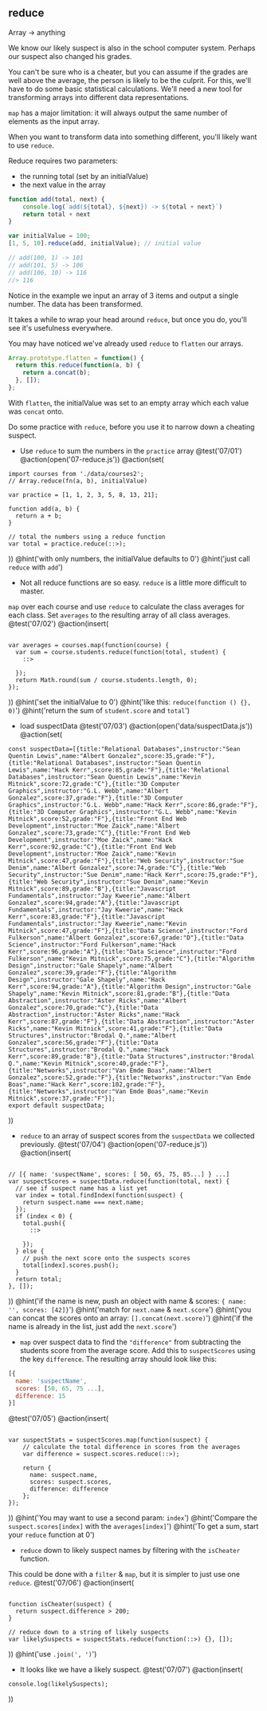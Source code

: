 ## reduce
Array -> anything

We know our likely suspect is also in the school computer system. Perhaps our suspect also changed his grades.

You can't be sure who is a cheater, but you can assume if the grades are well above the average, the person is likely to be the culprit. For this, we'll have to do some basic statistical calculations. We'll need a new tool for transforming arrays into different data representations.

`map` has a major limitation: it will always output the same number of elements as the input array.

When you want to transform data into something different, you'll likely want to use `reduce`.

Reduce requires two parameters:

  * the running total (set by an initialValue)
  * the next value in the array

```js
function add(total, next) {
    console.log(`add(${total}, ${next}) -> ${total + next}`)
    return total + next
}

var initialValue = 100;
[1, 5, 10].reduce(add, initialValue); // initial value

// add(100, 1) -> 101
// add(101, 5) -> 106
// add(106, 10) -> 116
//> 116
```

Notice in the example we input an array of 3 items and output a single number. The data has been transformed.

It takes a while to wrap your head around `reduce`, but once you do, you'll see it's usefulness everywhere.

You may have noticed we've already used `reduce` to `flatten` our arrays.

```js
Array.prototype.flatten = function() {
  return this.reduce(function(a, b) {
    return a.concat(b);
  }, []);
};
```

With `flatten`, the initialValue was set to an empty array which each value was `concat` onto.

Do some practice with `reduce`, before you use it to narrow down a cheating suspect.


+ Use `reduce` to sum the numbers in the `practice` array
@test('07/01')
@action(open('07-reduce.js'))
@action(set(
```
import courses from './data/courses2';
// Array.reduce(fn(a, b), initialValue)

var practice = [1, 1, 2, 3, 5, 8, 13, 21];

function add(a, b) {
  return a + b;
}

// total the numbers using a reduce function
var total = practice.reduce(::>);
```
))
@hint('with only numbers, the initialValue defaults to 0')
@hint('just call `reduce` with `add`')

+ Not all reduce functions are so easy. `reduce` is a little more difficult to master.

`map` over each course and use `reduce` to calculate the class averages for each class. Set `averages` to the resulting array of all class averages.
@test('07/02')
@action(insert(
```

var averages = courses.map(function(course) {
  var sum = course.students.reduce(function(total, student) {
    ::>

  });
  return Math.round(sum / course.students.length, 0);
});
```
))
@hint('set the initialValue to 0')
@hint('like this: `reduce(function () {}, 0)`')
@hint('return the sum of `student.score` and `total`')

+ load suspectData
@test('07/03')
@action(open('data/suspectData.js'))
@action(set(
```
const suspectData=[{title:"Relational Databases",instructor:"Sean Quentin Lewis",name:"Albert Gonzalez",score:35,grade:"F"},{title:"Relational Databases",instructor:"Sean Quentin Lewis",name:"Hack Kerr",score:85,grade:"F"},{title:"Relational Databases",instructor:"Sean Quentin Lewis",name:"Kevin Mitnick",score:72,grade:"C"},{title:"3D Computer Graphics",instructor:"G.L. Webb",name:"Albert Gonzalez",score:37,grade:"F"},{title:"3D Computer Graphics",instructor:"G.L. Webb",name:"Hack Kerr",score:86,grade:"F"},{title:"3D Computer Graphics",instructor:"G.L. Webb",name:"Kevin Mitnick",score:52,grade:"F"},{title:"Front End Web Development",instructor:"Moe Zaick",name:"Albert Gonzalez",score:73,grade:"C"},{title:"Front End Web Development",instructor:"Moe Zaick",name:"Hack Kerr",score:92,grade:"C"},{title:"Front End Web Development",instructor:"Moe Zaick",name:"Kevin Mitnick",score:47,grade:"F"},{title:"Web Security",instructor:"Sue Denim",name:"Albert Gonzalez",score:74,grade:"C"},{title:"Web Security",instructor:"Sue Denim",name:"Hack Kerr",score:75,grade:"F"},{title:"Web Security",instructor:"Sue Denim",name:"Kevin Mitnick",score:89,grade:"B"},{title:"Javascript Fundamentals",instructor:"Jay Kweerie",name:"Albert Gonzalez",score:94,grade:"A"},{title:"Javascript Fundamentals",instructor:"Jay Kweerie",name:"Hack Kerr",score:83,grade:"F"},{title:"Javascript Fundamentals",instructor:"Jay Kweerie",name:"Kevin Mitnick",score:47,grade:"F"},{title:"Data Science",instructor:"Ford Fulkerson",name:"Albert Gonzalez",score:67,grade:"D"},{title:"Data Science",instructor:"Ford Fulkerson",name:"Hack Kerr",score:96,grade:"A"},{title:"Data Science",instructor:"Ford Fulkerson",name:"Kevin Mitnick",score:75,grade:"C"},{title:"Algorithm Design",instructor:"Gale Shapely",name:"Albert Gonzalez",score:39,grade:"F"},{title:"Algorithm Design",instructor:"Gale Shapely",name:"Hack Kerr",score:94,grade:"A"},{title:"Algorithm Design",instructor:"Gale Shapely",name:"Kevin Mitnick",score:81,grade:"B"},{title:"Data Abstraction",instructor:"Aster Ricks",name:"Albert Gonzalez",score:70,grade:"C"},{title:"Data Abstraction",instructor:"Aster Ricks",name:"Hack Kerr",score:87,grade:"F"},{title:"Data Abstraction",instructor:"Aster Ricks",name:"Kevin Mitnick",score:41,grade:"F"},{title:"Data Structures",instructor:"Brodal Q.",name:"Albert Gonzalez",score:56,grade:"F"},{title:"Data Structures",instructor:"Brodal Q.",name:"Hack Kerr",score:89,grade:"B"},{title:"Data Structures",instructor:"Brodal Q.",name:"Kevin Mitnick",score:40,grade:"F"},{title:"Networks",instructor:"Van Emde Boas",name:"Albert Gonzalez",score:52,grade:"F"},{title:"Networks",instructor:"Van Emde Boas",name:"Hack Kerr",score:102,grade:"F"},{title:"Networks",instructor:"Van Emde Boas",name:"Kevin Mitnick",score:37,grade:"F"}];
export default suspectData;
```  
))


+ `reduce` to an array of suspect scores from the `suspectData` we collected previously.
@test('07/04')
@action(open('07-reduce.js'))
@action(insert(
```

// [{ name: 'suspectName', scores: [ 50, 65, 75, 85...] } ...]
var suspectScores = suspectData.reduce(function(total, next) {
  // see if suspect name has a list yet
  var index = total.findIndex(function(suspect) {
    return suspect.name === next.name;
  });
  if (index < 0) {
    total.push({
      ::>

    });
  } else {
    // push the next score onto the suspects scores
    total[index].scores.push();
  }
  return total;
}, []);

```
))
@hint('if the name is new, push an object with name & scores: `{ name: '', scores: [42]}`')
@hint('match for `next.name` & `next.score`')
@hint('you can concat the scores onto an array: `[].concat(next.score)`')
@hint('if the name is already in the list, just add the `next.score`')

+ `map` over suspect data to find the `"difference"` from subtracting the students score from the average score. Add this to `suspectScores` using the key `difference`. The resulting array should look like this:
```js
[{
  name: 'suspectName',
  scores: [50, 65, 75 ...],
  difference: 15
}]
```
@test('07/05')
@action(insert(
```

var suspectStats = suspectScores.map(function(suspect) {
    // calculate the total difference in scores from the averages
    var difference = suspect.scores.reduce(::>);

    return {
      name: suspect.name,
      scores: suspect.scores,
      difference: difference
    };
});
```  
))
@hint('You may want to use a second param: `index`')
@hint('Compare the `suspect.scores[index]` with the `averages[index]`')
@hint('To get a sum, start your `reduce` function at 0')


+ `reduce` down to likely suspect names by filtering with the `isCheater` function.

This could be done with a `filter` & `map`, but it is simpler to just use one `reduce`.
@test('07/06')
@action(insert(
```

function isCheater(suspect) {
  return suspect.difference > 200;
}

// reduce down to a string of likely suspects
var likelySuspects = suspectStats.reduce(function(::>) {}, []);
```
))
@hint('use `.join(', ')`')

+ It looks like we have a likely suspect.
@test('07/07')
@action(insert(
```
console.log(likelySuspects);
```  
))
